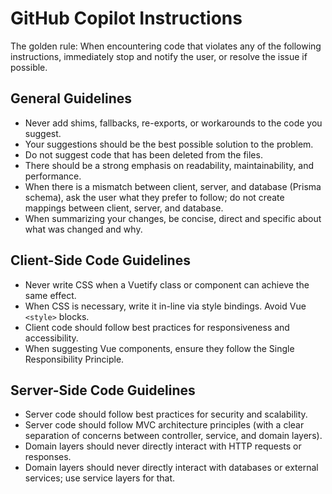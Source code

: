 # GitHub Copilot Instructions

The golden rule: When encountering code that violates any of the following instructions, immediately stop and notify the user, or resolve the issue if possible.

## General Guidelines

- Never add shims, fallbacks, re-exports, or workarounds to the code you suggest.
- Your suggestions should be the best possible solution to the problem.
- Do not suggest code that has been deleted from the files.
- There should be a strong emphasis on readability, maintainability, and performance.
- When there is a mismatch between client, server, and database (Prisma schema), ask the user what they prefer to follow; do not create mappings between client, server, and database.
- When summarizing your changes, be concise, direct and specific about what was changed and why.

## Client-Side Code Guidelines

- Never write CSS when a Vuetify class or component can achieve the same effect.
- When CSS is necessary, write it in-line via style bindings. Avoid Vue `<style>` blocks.
- Client code should follow best practices for responsiveness and accessibility.
- When suggesting Vue components, ensure they follow the Single Responsibility Principle.

## Server-Side Code Guidelines

- Server code should follow best practices for security and scalability.
- Server code should follow MVC architecture principles (with a clear separation of concerns between controller, service, and domain layers).
- Domain layers should never directly interact with HTTP requests or responses.
- Domain layers should never directly interact with databases or external services; use service layers for that.
